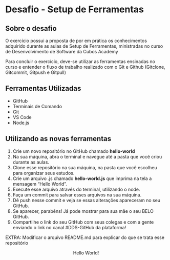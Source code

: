 <h1 align="start">Desafio - Setup de Ferramentas</h1>

<h2 align="start">Sobre o desafio</h2>

<p>O exercício possui a proposta de por em prática os conhecimentos adquirido durante as aulas de Setup de Ferramentas,
    ministradas no curso de Desenvolvimento de Software da Cubos Academy</p>
<p>Para concluir o exercício, deve-se utilizar as ferramentas ensinadas no curso e entender o fluxo de trabalho
    realizado com o Git e Github (Gitclone, Gitcommit, Gitpush e Gitpull)</p>

<h2 align="start">Ferramentas Utilizadas</h2>

<ul>
    <li>GitHub</li>
    <li>Terminais de Comando</li>
    <li>Git</li>
    <li>VS Code</li>
    <li>Node.js</li>
</ul>

<h2 align="start">Utilizando as novas ferramentas</h2>

<ol>
    <li>Crie um novo repositório no GitHub chamado <strong>hello-world</strong></li>
    <li>Na sua máquina, abra o terminal e navegue até a pasta que você criou durante as aulas.</li>
    <li>Clone esse repositório na sua máquina, na pasta que você escolheu para organizar seus estudos.</li>
    <li>Crie um arquivo .js chamado <b>hello-world.js</b> que imprima na tela a
        mensagem “Hello World”.</li>
    <li>Execute esse arquivo através do terminal, utilizando o node.</li>
    <li>Faça um commit para salvar esses arquivos na sua máquina.</li>
    <li>Dê push nesse commit e veja se essas alterações apareceram no seu GitHub.</li>
    <li>Se aparecer, parabéns! Já pode mostrar para sua mãe o seu BELO GitHub.</li>
    <li>Compartilhe o link do seu GitHub com seus colegas e com a gente enviando o link no canal #DDS-GitHub da
        plataforma!</li>
</ol>

<p>EXTRA: Modificar o arquivo README.md para explicar do que se trata esse repositório</p>

<p align="center">Hello World!</p>